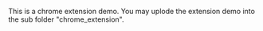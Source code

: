 This is a chrome extension demo.
You may uplode the extension demo into the sub folder "chrome_extension".
